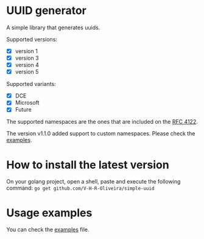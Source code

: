 # UUID generator

A simple library that generates uuids.

Supported versions:

- [x] version 1
- [x] version 3
- [x] version 4
- [x] version 5

Supported variants:

- [x] DCE
- [x] Microsoft
- [x] Future

The supported namespaces are the ones that are included on the [RFC 4122](https://datatracker.ietf.org/doc/html/rfc4122#appendix-C).

The version v1.1.0 added support to custom namespaces. Please check the [examples](./example.go).

# How to install the latest version

On your golang project, open a shell, paste and execute the following command: `go get github.com/V-H-R-Oliveira/simple-uuid`

# Usage examples

You can check the [examples](./example.go) file.
